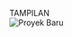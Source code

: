 TAMPILAN 
<br>
![Proyek Baru](https://user-images.githubusercontent.com/81613457/147134843-ff05245c-93f3-4f92-9a0b-64124ec3cfa4.png)
